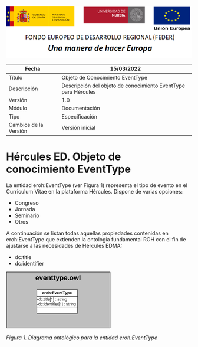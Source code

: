 ![](../../Docs/media/CabeceraDocumentosMD.png)

| Fecha         | 15/03/2022                                                   |
| ------------- | ------------------------------------------------------------ |
|Título|Objeto de Conocimiento EventType| 
|Descripción|Descripción del objeto de conocimiento EventType para Hércules|
|Versión|1.0|
|Módulo|Documentación|
|Tipo|Especificación|
|Cambios de la Versión|Versión inicial|

# Hércules ED. Objeto de conocimiento EventType

La entidad eroh:EventType (ver Figura 1) representa el tipo de evento en el Curriculum Vitae en la plataforma Hércules. Dispone de varias opciones:
- Congreso
- Jornada
- Seminario
- Otros

A continuación se listan todas aquellas propiedades contenidas en eroh:EventType que extienden la ontología fundamental ROH con el fin de ajustarse a las necesidades de Hércules EDMA:

- dc:title
- dc:identifier


![](../../Docs/media/ObjetosDeConocimiento/EventType.png)

*Figura 1. Diagrama ontológico para la entidad eroh:EventType*

